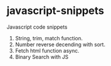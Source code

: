 # javascript-snippets
Javascript code snippets

1.  String, trim, match function.
2.  Number reverse decending with sort.
3.  Fetch html function async.
4.  Binary Search with JS
